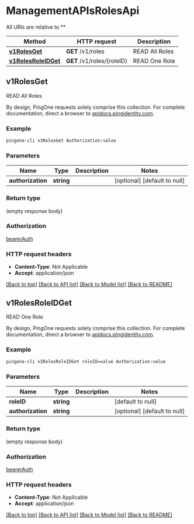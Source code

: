 # ManagementAPIsRolesApi

All URIs are relative to **

Method | HTTP request | Description
------------- | ------------- | -------------
[**v1RolesGet**](ManagementAPIsRolesApi.md#v1RolesGet) | **GET** /v1/roles | READ All Roles
[**v1RolesRoleIDGet**](ManagementAPIsRolesApi.md#v1RolesRoleIDGet) | **GET** /v1/roles/{roleID} | READ One Role



## v1RolesGet

READ All Roles

By design, PingOne requests solely comprise this collection. For complete documentation, direct a browser to <a href='https://apidocs.pingidentity.com/pingone/platform/v1/api/'>apidocs.pingidentity.com</a>.

### Example

```bash
pingone-cli v1RolesGet Authorization:value
```

### Parameters


Name | Type | Description  | Notes
------------- | ------------- | ------------- | -------------
 **authorization** | **string** |  | [optional] [default to null]

### Return type

(empty response body)

### Authorization

[bearerAuth](../README.md#bearerAuth)

### HTTP request headers

- **Content-Type**: Not Applicable
- **Accept**: application/json

[[Back to top]](#) [[Back to API list]](../README.md#documentation-for-api-endpoints) [[Back to Model list]](../README.md#documentation-for-models) [[Back to README]](../README.md)


## v1RolesRoleIDGet

READ One Role

By design, PingOne requests solely comprise this collection. For complete documentation, direct a browser to <a href='https://apidocs.pingidentity.com/pingone/platform/v1/api/'>apidocs.pingidentity.com</a>.

### Example

```bash
pingone-cli v1RolesRoleIDGet roleID=value Authorization:value
```

### Parameters


Name | Type | Description  | Notes
------------- | ------------- | ------------- | -------------
 **roleID** | **string** |  | [default to null]
 **authorization** | **string** |  | [optional] [default to null]

### Return type

(empty response body)

### Authorization

[bearerAuth](../README.md#bearerAuth)

### HTTP request headers

- **Content-Type**: Not Applicable
- **Accept**: application/json

[[Back to top]](#) [[Back to API list]](../README.md#documentation-for-api-endpoints) [[Back to Model list]](../README.md#documentation-for-models) [[Back to README]](../README.md)

